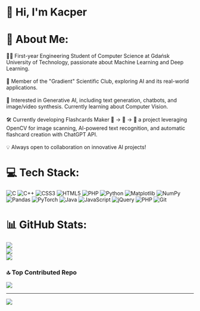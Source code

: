 # 👋 Hi, I'm Kacper

# 💫 About Me:
👨‍🎓 First-year Engineering Student of Computer Science at Gdańsk University of Technology, passionate about Machine Learning and Deep Learning.<br><br>🔬 Member of the "Gradient" Scientific Club, exploring AI and its real-world applications.<br><br>🤖 Interested in Generative AI, including text generation, chatbots, and image/video synthesis. Currently learning about Computer Vision.<br><br>🛠️ Currently developing Flashcards Maker 📸 → 📝 → 🎴 a project leveraging OpenCV for image scanning, AI-powered text recognition, and automatic flashcard creation with ChatGPT API.<br><br>💡 Always open to collaboration on innovative AI projects!


# 💻 Tech Stack:
![C](https://img.shields.io/badge/c-%2300599C.svg?style=for-the-badge&logo=c&logoColor=white) ![C++](https://img.shields.io/badge/c++-%2300599C.svg?style=for-the-badge&logo=c%2B%2B&logoColor=white) ![CSS3](https://img.shields.io/badge/css3-%231572B6.svg?style=for-the-badge&logo=css3&logoColor=white) ![HTML5](https://img.shields.io/badge/html5-%23E34F26.svg?style=for-the-badge&logo=html5&logoColor=white) ![PHP](https://img.shields.io/badge/php-%23777BB4.svg?style=for-the-badge&logo=php&logoColor=white) ![Python](https://img.shields.io/badge/python-3670A0?style=for-the-badge&logo=python&logoColor=ffdd54) ![Matplotlib](https://img.shields.io/badge/Matplotlib-%23ffffff.svg?style=for-the-badge&logo=Matplotlib&logoColor=black) ![NumPy](https://img.shields.io/badge/numpy-%23013243.svg?style=for-the-badge&logo=numpy&logoColor=white) ![Pandas](https://img.shields.io/badge/pandas-%23150458.svg?style=for-the-badge&logo=pandas&logoColor=white) ![PyTorch](https://img.shields.io/badge/PyTorch-%23EE4C2C.svg?style=for-the-badge&logo=PyTorch&logoColor=white) ![Java](https://img.shields.io/badge/java-%23ED8B00.svg?style=for-the-badge&logo=openjdk&logoColor=white) ![JavaScript](https://img.shields.io/badge/javascript-%23323330.svg?style=for-the-badge&logo=javascript&logoColor=%23F7DF1E) ![jQuery](https://img.shields.io/badge/jquery-%230769AD.svg?style=for-the-badge&logo=jquery&logoColor=white) ![PHP](https://img.shields.io/badge/php-%23777BB4.svg?style=for-the-badge&logo=php&logoColor=white) ![Git](https://img.shields.io/badge/git-%23F05033.svg?style=for-the-badge&logo=git&logoColor=white)
# 📊 GitHub Stats:
![](https://github-readme-stats.vercel.app/api?username=KacperTrznadel&theme=aura&hide_border=false&include_all_commits=false&count_private=false)<br/>
![](https://nirzak-streak-stats.vercel.app/?user=KacperTrznadel&theme=aura&hide_border=false)<br/>
![](https://github-readme-stats.vercel.app/api/top-langs/?username=KacperTrznadel&theme=aura&hide_border=false&include_all_commits=false&count_private=false&layout=compact)

### 🔝 Top Contributed Repo
![](https://github-contributor-stats.vercel.app/api?username=KacperTrznadel&limit=5&theme=dark&combine_all_yearly_contributions=true)

---
[![](https://visitcount.itsvg.in/api?id=KacperTrznadel&icon=0&color=0)](https://visitcount.itsvg.in)

<!-- Proudly created with GPRM ( https://gprm.itsvg.in ) -->